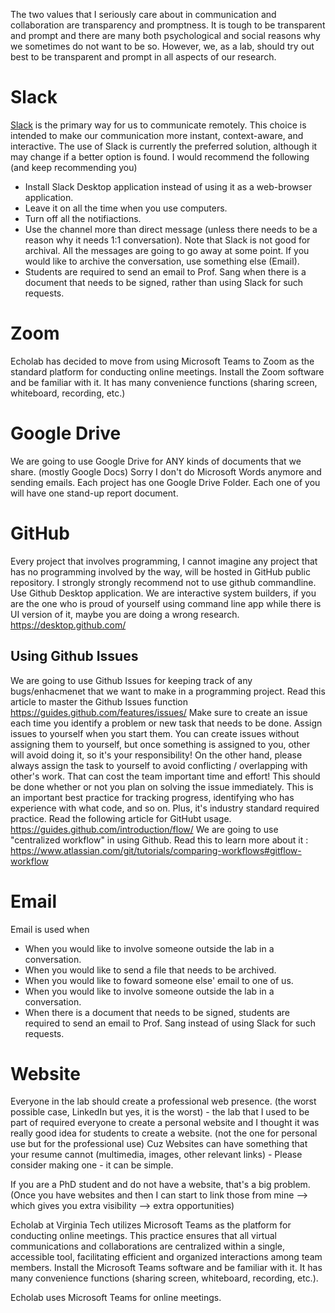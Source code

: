 The two values that I seriously care about in communication and collaboration are transparency and promptness. It is tough to be transparent and prompt and there are many both psychological and social reasons why we sometimes do not want to be so. However, we, as a lab, should try out best to be transparent and prompt in all aspects of our research.

# Slack

[Slack](https://www.slack.com) is the primary way for us to communicate remotely. This choice is intended to make our communication more instant, context-aware, and interactive. The use of Slack is currently the preferred solution, although it may change if a better option is found. I would recommend the following (and keep recommending you)

- Install Slack Desktop application instead of using it as a web-browser application.
- Leave it on all the time when you use computers.
- Turn off all the notifiactions.
- Use the channel more than direct message (unless there needs to be a reason why it needs 1:1 conversation). Note that Slack is not good for archival. All the messages are going to go away at some point. If you would like to archive the conversation, use something else (Email).
- Students are required to send an email to Prof. Sang when there is a document that needs to be signed, rather than using Slack for such requests.

# Zoom

Echolab has decided to move from using Microsoft Teams to Zoom as the standard platform for conducting online meetings. Install the Zoom software and be familiar with it. It has many convenience functions (sharing screen, whiteboard, recording, etc.)

# Google Drive

We are going to use Google Drive for ANY kinds of documents that we share. (mostly Google Docs) Sorry I don't do Microsoft Words anymore and sending emails. Each project has one Google Drive Folder. Each one of you will have one stand-up report document.

# GitHub

Every project that involves programming, I cannot imagine any project that has no programming involved by the way, will be hosted in GitHub public repository. I strongly strongly recommend not to use github commandline. Use Github Desktop application. We are interactive system builders, if you are the one who is proud of yourself using command line app while there is UI version of it, maybe you are doing a wrong research. https://desktop.github.com/

## Using Github Issues

We are going to use Github Issues for keeping track of any bugs/enhacmenet that we want to make in a programming project. Read this article to master the Github Issues function https://guides.github.com/features/issues/ Make sure to create an issue each time you identify a problem or new task that needs to be done. Assign issues to yourself when you start them. You can create issues without assigning them to yourself, but once something is assigned to you, other will avoid doing it, so it's your responsibility!
On the other hand, please always assign the task to yourself to avoid conflicting / overlapping with other's work. That can cost the team important time and effort! This should be done whether or not you plan on solving the issue immediately. This is an important best practice for tracking progress, identifying who has experience with what code, and so on. Plus, it's industry standard required practice.
Read the following article for GitHubt usage. https://guides.github.com/introduction/flow/
We are going to use "centralized workflow" in using Github. Read this to learn more about it : https://www.atlassian.com/git/tutorials/comparing-workflows#gitflow-workflow

# Email

Email is used when

- When you would like to involve someone outside the lab in a conversation.
- When you would like to send a file that needs to be archived.
- When you would like to foward someone else' email to one of us.
- When you would like to involve someone outside the lab in a conversation.
- When there is a document that needs to be signed, students are required to send an email to Prof. Sang instead of using Slack for such requests.

# Website

Everyone in the lab should create a professional web presence. (the worst possible case, LinkedIn but yes, it is the worst) - the lab that I used to be part of required everyone to create a personal website and I thought it was really good idea for students to create a website. (not the one for personal use but for the professional use) Cuz Websites can have something that your resume cannot (multimedia, images, other relevant links) - Please consider making one - it can be simple.

If you are a PhD student and do not have a website, that's a big problem. (Once you have websites and then I can start to link those from mine --> which gives you extra visibility --> extra opportunities)

Echolab at Virginia Tech utilizes Microsoft Teams as the platform for conducting online meetings. This practice ensures that all virtual communications and collaborations are centralized within a single, accessible tool, facilitating efficient and organized interactions among team members. Install the Microsoft Teams software and be familiar with it. It has many convenience functions (sharing screen, whiteboard, recording, etc.).

Echolab uses Microsoft Teams for online meetings.